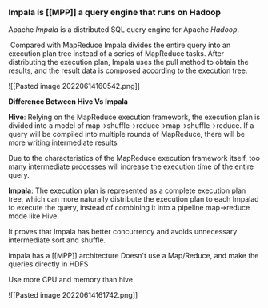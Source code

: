  
### Impala is  [[MPP]]  a query engine that runs on Hadoop

Apache _Impala_ is a distributed SQL query engine for Apache _Hadoop_.

 Compared with MapReduce Impala divides the entire query into an execution plan tree instead of a series of MapReduce tasks. After distributing the execution plan, Impala uses the pull method to obtain the results, and the result data is composed according to the execution tree.

![[Pasted image 20220614160542.png]]



**Difference Between Hive Vs Impala**

**Hive**: Relying on the MapReduce execution framework, the execution plan is divided into a model of map->shuffle->reduce->map->shuffle->reduce. 
If a query will be compiled into multiple rounds of MapReduce, there will be more writing intermediate results

Due to the characteristics of the MapReduce execution framework itself, too many intermediate processes will increase the execution time of the entire query.

**Impala**: The execution plan is represented as a complete execution plan tree, which can more naturally distribute the execution plan to each Impalad to execute the query, instead of combining it into a pipeline map->reduce mode like Hive.

It proves that Impala has better concurrency and avoids unnecessary intermediate sort and shuffle.


impala has a [[MPP]] architecture
Doesn't use a Map/Reduce, and make the queries directly in HDFS

Use more CPU and memory than hive 

![[Pasted image 20220614161742.png]]